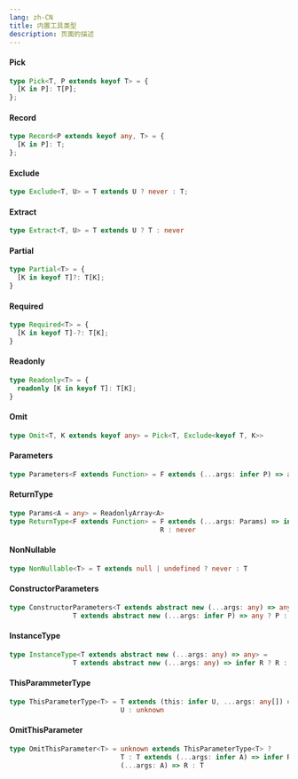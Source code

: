 ```yaml
---
lang: zh-CN
title: 内置工具类型
description: 页面的描述
---
```


#### Pick
```ts
type Pick<T, P extends keyof T> = {
  [K in P]: T[P];
};
```

#### Record
```ts
type Record<P extends keyof any, T> = {
  [K in P]: T;
};
```

#### Exclude
```ts
type Exclude<T, U> = T extends U ? never : T;
```

#### Extract
```ts
type Extract<T, U> = T extends U ? T : never
```

#### Partial
```ts
type Partial<T> = {
  [K in keyof T]?: T[K];
}
```

#### Required
```ts
type Required<T> = {
  [K in keyof T]-?: T[K];
}
```

#### Readonly
```ts
type Readonly<T> = {
  readonly [K in keyof T]: T[K];
}
```

#### Omit
```ts
type Omit<T, K extends keyof any> = Pick<T, Exclude<keyof T, K>>
```

#### Parameters
```ts
type Parameters<F extends Function> = F extends (...args: infer P) => any ? P : never
```

#### ReturnType
```ts
type Params<A = any> = ReadonlyArray<A>
type ReturnType<F extends Function> = F extends (...args: Params) => infer R ? 
                                      R : never
```

#### NonNullable
```ts
type NonNullable<T> = T extends null | undefined ? never : T
```

#### ConstructorParameters
```ts
type ConstructorParameters<T extends abstract new (...args: any) => any> = 
                T extends abstract new (...args: infer P) => any ? P : never
```

#### InstanceType
```ts
type InstanceType<T extends abstract new (...args: any) => any> = 
                T extends abstract new (...args: any) => infer R ? R : any
```

#### ThisParammeterType
```ts
type ThisParameterType<T> = T extends (this: infer U, ...args: any[]) => any ? 
                            U : unknown
```

#### OmitThisParameter
```ts
type OmitThisParameter<T> = unknown extends ThisParameterType<T> ? 
                            T : T extends (...args: infer A) => infer R ? 
                            (...args: A) => R : T
```